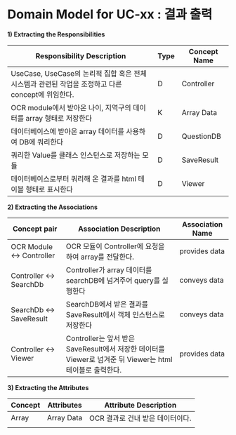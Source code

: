# Domain Model for UC-xx : 결과 출력 

**1) Extracting the Responsibilities**

| Responsibility Description                                   | Type | Concept Name    |
| ------------------------------------------------------------ | ---- | --------------- |
| UseCase, UseCase의 논리적 집합 혹은 전체 시스템과 관련된 작업을 조정하고 다른 concept에 위임한다. | D    | Controller      |
| OCR module에서 받아온 나이, 지역구의 데이터를 array 형태로 저장한다                         | K    | Array Data           |
| 데이터베이스에 받아온 array 데이터를 사용하여 DB에 쿼리한다                  | D    | QuestionDB     |
| 쿼리한 Value를 클래스 인스턴스로 저장하는 모듈                       | D    | SaveResult     |
| 데이터베이스로부터 쿼리해 온 결과를 html 테이블 형태로 표시한다                            | D    | Viewer          |

**2) Extracting the Associations**

| Concept pair | Association Description | Association Name |
| ------------------ | ----------------------- | ---------------- |
| OCR Module <-> Controller     | OCR 모듈이 Controller에 요청을 하여 array를 전달한다.                      | provides data     |
| Controller <-> SearchDb      | Controller가 array 데이터를 searchDB에 넘겨주어 query를 실행한다              | conveys data     |
| SearchDb <-> SaveResult | SearchDB에서 받은 결과를 SaveResult에서 객체 인스턴스로 저장한다                |  conveys data   |
| Controller <-> Viewer | Controller는 앞서 받은 SaveResult에서 저장한 데이터를 Viewer로 넘겨준 뒤 Viewer는 html 테이블로 출력한다. | provides data |

**3) Extracting the Attributes**

| Concept | Attributes | Attribute Description            |
| ------- | ---------- | -------------------------------- |
| Array   | Array Data  | OCR 결과로 건내 받은 데이터이다. |
|         |            |                                  |
